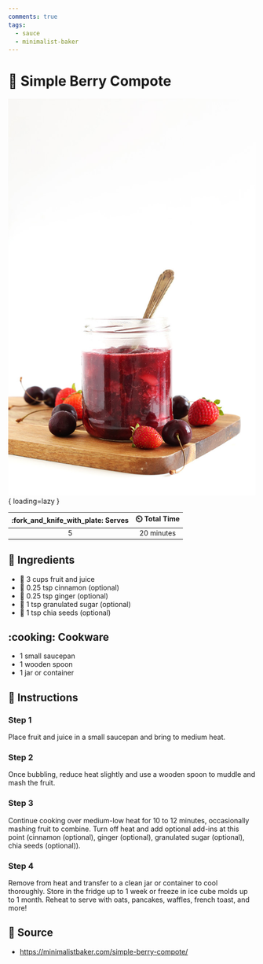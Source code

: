 ```yaml
---
comments: true
tags:
  - sauce
  - minimalist-baker
---
```

# :strawberry: Simple Berry Compote

![Simple Berry Compote](../assets/images/simple-berry-compote.jpg){ loading=lazy }

| :fork_and_knife_with_plate: Serves | :timer_clock: Total Time |
|:----------------------------------:|:-----------------------: |
| 5 | 20 minutes |

## :salt: Ingredients

- :strawberry: 3 cups fruit and juice
- :custard: 0.25 tsp cinnamon (optional)
- :sweet_potato: 0.25 tsp ginger (optional)
- :candy: 1 tsp granulated sugar (optional)
- :ear_of_rice: 1 tsp chia seeds (optional)

## :cooking: Cookware

- 1 small saucepan
- 1 wooden spoon
- 1 jar or container

## :pencil: Instructions

### Step 1

Place fruit and juice in a small saucepan and bring to medium heat.

### Step 2

Once bubbling, reduce heat slightly and use a wooden spoon to muddle and mash the fruit.

### Step 3

Continue cooking over medium-low heat for 10 to 12 minutes, occasionally mashing fruit to combine. Turn off heat and add
optional add-ins at this point (cinnamon (optional), ginger (optional), granulated sugar (optional), chia seeds
(optional)).

### Step 4

Remove from heat and transfer to a clean jar or container to cool thoroughly. Store in the fridge up to 1 week or freeze
in ice cube molds up to 1 month. Reheat to serve with oats, pancakes, waffles, french toast, and more!

## :link: Source

- <https://minimalistbaker.com/simple-berry-compote/>
